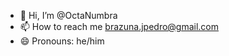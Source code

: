 - 👋 Hi, I’m @OctaNumbra
- 📫 How to reach me brazuna.jpedro@gmail.com
- 😄 Pronouns: he/him

<!---
OctaNumbra/OctaNumbra is a ✨ special ✨ repository because its `README.md` (this file) appears on your GitHub profile.
You can click the Preview link to take a look at your changes.
--->
